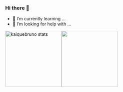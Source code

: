 ### Hi there 👋

- 🌱 I’m currently learning ...
- 🤔 I’m looking for help with ...

<div style = 'display: flex; flex-diretion: colum'> 
  <img height="180em" src="https://github-readme-stats.vercel.app/api?username=KaiqueBruno&show_icons=true&theme=tokyonight&include_all_commits=true&count_private=true" alt="kaiquebruno stats"/>
  <img height="180em" src="https://github-readme-stats.vercel.app/api/top-langs/?username=KaiqueBruno&layout=compact&show_icons=true&theme=tokyonight&count_private=true&%22/%3E" />
<div/>
